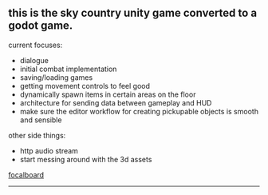 this is the sky country unity game converted to a godot game. 
--
current focuses:
	
* dialogue
* initial combat implementation
* saving/loading games
* getting movement controls to feel good
* dynamically spawn items in certain areas on the floor
* architecture for sending data between gameplay and HUD
* make sure the editor workflow for creating pickupable objects is smooth and sensible

other side things:
* http audio stream
* start messing around with the 3d assets



[focalboard](http://belthelziquor.com:8000/) 
	 
---
